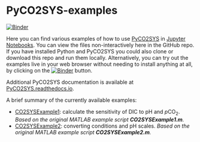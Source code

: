 # PyCO2SYS-examples

[![Binder](https://mybinder.org/badge_logo.svg)](https://mybinder.org/v2/gh/mvdh7/PyCO2SYS-examples/master)

Here you can find various examples of how to use [PyCO2SYS](https://github.com/mvdh7/PyCO2SYS) in [Jupyter Notebooks](https://jupyter-notebook.readthedocs.io/en/stable/notebook.html).  You can view the files non-interactively here in the GitHub repo.  If you have installed Python and PyCO2SYS you could also clone or download this repo and run them locally.  Alternatively, you can try out the examples live in your web browser without needing to install anything at all, by clicking on the [![Binder](https://mybinder.org/badge_logo.svg)](https://mybinder.org/v2/gh/mvdh7/PyCO2SYS-examples/master) button.

Additional PyCO2SYS documentation is available at [PyCO2SYS.readthedocs.io](https://pyco2sys.readthedocs.io).

A brief summary of the currently available examples:

  * [CO2SYSExample1](CO2SYSExample1.ipynb): calculate the sensitivity of DIC to pH and *p*CO<sub>2</sub>.  *Based on the original MATLAB example script **CO2SYSExample1.m**.*
  * [CO2SYSExample2](CO2SYSExample2.ipynb): converting conditions and pH scales.  *Based on the original MATLAB example script **CO2SYSExample2.m**.*
